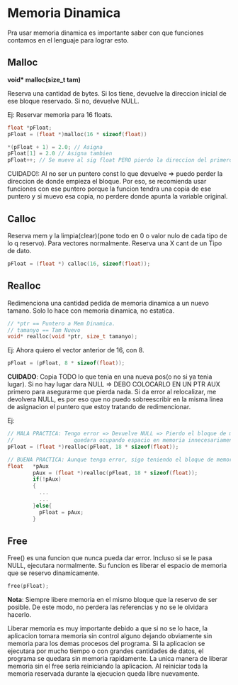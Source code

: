 # Memoria Dinamica
Pra usar memoria dinamica es importante saber con que funciones contamos en el lenguaje para lograr esto.

## Malloc

__void* malloc(size_t tam)__

Reserva una cantidad de bytes. Si los tiene, devuelve la direccion inicial de ese bloque reservado. Si no, devuelve NULL.

Ej: Reservar memoria para 16 floats.
``` C
float *pFloat;
pFloat = (float *)malloc(16 * sizeof(float))

*(pFloat + 1) = 2.0; // Asigna
pFloat[1] = 2.0 // Asigna tambien
pFloat++; // Se mueve al sig float PERO pierdo la direccion del primero.
```
CUIDADO!: Al no ser un puntero const lo que devuelve => puedo perder la direccion 
de donde empieza el bloque. Por eso, se recomienda usar funciones
con ese puntero porque la funcion tendra una copia de ese puntero y si muevo
esa copia, no perdere donde apunta la variable original.

## Calloc

Reserva mem y la limpia(clear)(pone todo en 0 o valor nulo de cada tipo de lo q reservo).
Para vectores normalmente. Reserva una X cant de un Tipo de dato.

``` C
pFloat = (float *) calloc(16, sizeof(float));
```

## Realloc

Redimenciona una cantidad pedida de memoria dinamica a un nuevo tamano. Solo lo hace con memoria dinamica, no estatica.

``` C
// *ptr == Puntero a Mem Dinamica.
// tamanyo == Tam Nuevo
void* realloc(void *ptr, size_t tamanyo);
```

Ej: Ahora quiero el vector anterior de 16, con 8.
``` C
pFloat = (pFloat, 8 * sizeof(float));
```

__CUIDADO__: Copia TODO lo que tenia en una nueva pos(o no si ya tenia lugar). Si no hay lugar dara NULL => DEBO COLOCARLO EN UN PTR AUX primero 
para asegurarme que pierda nada. Si da error al relocalizar, me devolvera NULL, es por eso que no puedo sobreescribir en la misma linea de asignacion
el puntero que estoy tratando de redimencionar.

Ej: 
```C
// MALA PRACTICA: Tengo error => Devuelve NULL => Pierdo el bloque de memoria a la cual estaba referenciando anteriormente => El bloque de memoria 
//                   quedara ocupando espacio en memoria innecesariamente sin posibilidad de liberarla en tiempo de ejecucion.
pFloat = (float *)realloc(pFloat, 18 * sizeof(float));

// BUENA PRACTICA: Aunque tenga error, sigo teniendo el bloque de memoria reservado referenciado por la variable original.
float   *pAux
        pAux = (float *)realloc(pFloat, 18 * sizeof(float));
        if(!pAux)
        {
          ...
          ...
        }else{
          pFloat = pAux;
        }
```

## Free

Free() es una funcion que nunca pueda dar error. Incluso si se le pasa NULL, ejecutara normalmente. Su funcion es liberar el espacio de memoria que se reservo 
dinamicamente.

```C
free(pFloat);
```
__Nota__: Siempre libere memoria en el mismo bloque que la reservo de ser posible. De este modo, no perdera las referencias y no se le olvidara hacerlo.

Liberar memoria es muy importante debido a que si no se lo hace, la aplicacion tomara memoria sin control alguno dejando obviamente sin memoria para los demas
procesos del programa. Si la aplicacion se ejecutara por mucho tiempo o con grandes cantidades de datos, el programa se quedara sin memoria rapidamente. 
La unica manera de liberar memoria sin el free seria reiniciando la aplicacion. Al reiniciar toda la memoria reservada durante la ejecucion queda libre nuevamente.
        
